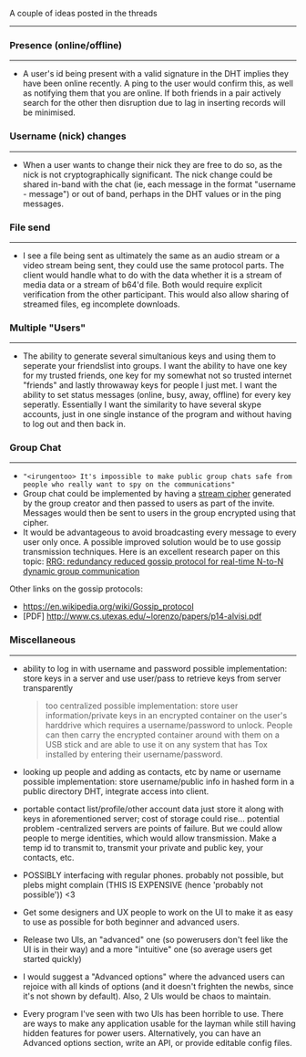 A couple of ideas posted in the threads

***


### Presence (online/offline)

***

- A user's id being present with a valid signature in the DHT implies they have been online recently. A ping to the user would confirm this, as well as notifying them that you are online. If both friends in a pair actively search for the other then disruption due to lag in inserting records will be minimised.

### Username (nick) changes

***

- When a user wants to change their nick they are free to do so, as the nick is not cryptographically significant. The nick change could be shared in-band with the chat (ie, each message in the format "username - message") or out of band, perhaps in the DHT values or in the ping messages.

### File send

***

- I see a file being sent as ultimately the same as an audio stream or a video stream being sent, they could use the same protocol parts. The client would handle what to do with the data whether it is a stream of media data or a stream of b64'd file. Both would require explicit verification from the other participant. This would also allow sharing of streamed files, eg incomplete downloads.

### Multiple "Users"

***

- The ability to generate several simultanious keys and using them to seperate your friendslist into groups. I want the ability to have one key for my trusted friends, one key for my somewhat not so trusted internet "friends" and lastly throwaway keys for people I just met. I want the ability to set status messages (online, busy, away, offline) for every key seperatly. Essentially I want the similarity to have several skype accounts, just in one single instance of the program and without having to log out and then back in.


### Group Chat

***
- `"<irungentoo> It's impossible to make public group chats safe from people who really want to spy on the communications"`
- Group chat could be implemented by having a [stream cipher](https://en.wikipedia.org/wiki/Stream_cipher) generated by the group creator and then passed to users as part of the invite. Messages would then be sent to users in the group encrypted using that cipher.
- It would be advantageous to avoid broadcasting every message to every user only once. A possible improved solution would be to use gossip transmission techniques. Here is an excellent research paper on this topic: [RRG: redundancy reduced gossip protocol for real-time N-to-N dynamic group communication](http://link.springer.com/article/10.1186/1869-0238-4-14)

Other links on the gossip protocols:
* https://en.wikipedia.org/wiki/Gossip_protocol
* [PDF] http://www.cs.utexas.edu/~lorenzo/papers/p14-alvisi.pdf

### Miscellaneous 

***

- ability to log in with username and password
    possible implementation: store keys in a server and use user/pass to retrieve keys from server transparently
   >too centralized
    possible implementation: store user information/private keys in an encrypted container on the user's harddrive which requires a username/password to unlock. People can then carry the encrypted container around with them on a USB stick and are able to use it on any system that has Tox installed by entering their username/password.
- looking up people and adding as contacts, etc by name or username
    possible implementation: store username/public info in hashed form in a public directory DHT, integrate access into client.
- portable contact list/profile/other account data
    just store it along with keys in aforementioned server; cost of storage could rise... potential problem
-centralized servers are points of failure.  But we could allow people to merge identities, which would allow transmission.  Make a temp id to transmit to, transmit your private and public key, your contacts, etc.
- POSSIBLY interfacing with regular phones. probably not possible, but plebs might complain (THIS IS EXPENSIVE (hence 'probably not possible')) <3
- Get some designers and UX people to work on the UI to make it as easy to use as possible for both beginner and advanced users.

- Release two UIs, an "advanced" one (so powerusers don't feel like the UI is in their way) and a more "intuitive" one (so average users get started quickly)
- I would suggest a "Advanced options" where the advanced users can rejoice with all kinds of options (and it doesn't frighten the newbs, since it's not shown by default). Also, 2 UIs would be chaos to maintain. 
- Every program I've seen with two UIs has been horrible to use. There are ways to make any application usable for the layman while still having hidden features for power users. Alternatively, you can have an Advanced options section, write an API, or provide editable config files.